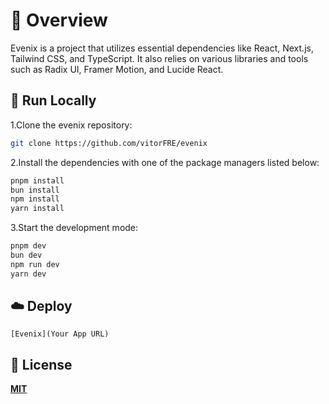 # 📌 Overview

Evenix is a project that utilizes essential dependencies like React, Next.js, Tailwind CSS, and TypeScript. It also relies on various libraries and tools such as Radix UI, Framer Motion, and Lucide React.


## 🚀 Run Locally
1.Clone the evenix repository:
```sh
git clone https://github.com/vitorFRE/evenix
```
2.Install the dependencies with one of the package managers listed below:
```bash
pnpm install
bun install
npm install
yarn install
```
3.Start the development mode:
```bash
pnpm dev
bun dev
npm run dev
yarn dev
```

## ☁️ Deploy

`[Evenix](Your App URL)`

## 📄 License

[**MIT**](https://choosealicense.com/licenses/mit/#)

